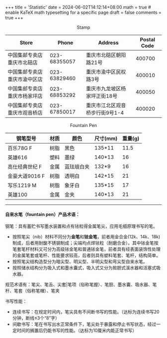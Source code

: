 +++
title = 'Statistic'
date = 2024-06-02T14:12:14+08:00
math = true                                 # enable KaTeX math typesetting for a specific page
draft = false
comments = true
+++

<center>Stamp</center>

| Store               | Phone | Address                    | Postal Code |
|---------------------------------|------------------|------------------------------|---------|
| 中国集邮专卖店重庆市北碚店     | 023-68355057    | 重庆市北碚区朝阳路21号       | 400700  |
| 中国集邮专卖店重庆市渝中区店   | 023-63829460    | 重庆市渝中区民权路3号       | 400010  |
| 中国集邮专卖店重庆市杨家坪店   | 023-68853292    | 重庆市九龙坡区杨家坪正街18号 | 400050  |
| 中国集邮专卖店重庆市观音桥店   | 023-67850017    | 重庆市江北区观音桥步行街9号1-4 | 400020  |

<center>Fountain Pen</center>

| 钢笔型号       | 材质 | 颜色       | 尺寸(mm) | 重量(g) |
| -------------- | ---- | ---------- | -------- | ------- |
| 百乐78G F      | 树脂 | 黑色       | 135*11   | 11.5    |
| 英雄616        | 塑料 | 墨绿       | 140*13   | 16      |
| 高仕经典世纪 F | 金属 | 蓝珐琅白夹 | 132*9    | 16      |
| 金豪大道9016 F | 树脂 | 透明白     | 142*15   | 21      |
| 写乐1219 M     | 树脂 | 象牙白     | 135*15   | 17      |
| 英雄100        | 金属 | 金夹       | 140*13   | 21      |


-----



#### 自来水笔（fountain pen）产品术语：

钢笔：具有蓄贮书写墨水装置和点有铱粒得金属笔尖，应用毛细原理书写的笔。

- 按照笔尖（nib）材料不同分为**金笔**和**铱金笔**，前者用金合金(12k、14k、18k)制成，后者用耐酸不锈钢制成；尖端均点焊铱粒（耐磨合金）。其中铱金笔按笔套笔杆材料又可分为高级铱金笔和普通铱金笔，前者具有经表面装饰性处理的金属笔套或笔杆、性能要求较高，后者则具有塑料笔套、笔杆，结构简单。
- 按照笔尖结构造型分为暗尖型、明尖型、半明尖型和弯尖型自来水笔。
- 按照储水结构分为吸入式和墨水囊式，吸入式又分为揿胆式溪水器和活塞式吸水器。

规范术语有：笔尖、笔舌、尖套|笔项（俗称笔握）、笔胆、墨水囊、吸水器、笔杆、笔套（俗称笔帽）、笔夹

书写性能：

- 连续书写：在规定时间内，笔尖具有不间断书写的性能。（达标为连续书写20分钟，断线$\leq$3个“8”字）
- 间歇书写：笔在书写出水正常条件下，笔尖处于暴露和停止书写状态，经过一定时间的搁置后仍能书写的性能。（达标为10厘米内能正常书写）

